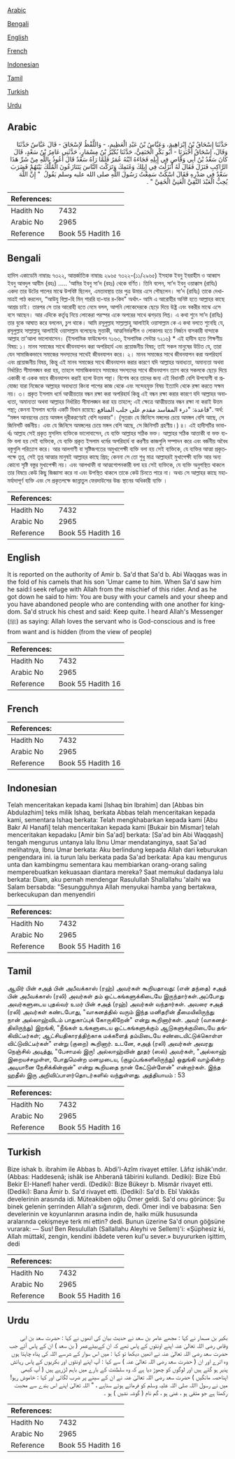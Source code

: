 [Arabic](#arabic)

[Bengali](#bengali)

[English](#english)

[French](#french)

[Indonesian](#indonesian)

[Tamil](#tamil)

[Turkish](#turkish)

[Urdu](#urdu)

## Arabic


<div dir="rtl" lang="ar" style={{fontSize:'larger',backgroundColor:'#f8f9fa',padding:20}}>
حَدَّثَنَا إِسْحَاقُ بْنُ إِبْرَاهِيمَ، وَعَبَّاسُ بْنُ عَبْدِ الْعَظِيمِ، - وَاللَّفْظُ لإِسْحَاقَ - قَالَ عَبَّاسٌ حَدَّثَنَا وَقَالَ، إِسْحَاقُ أَخْبَرَنَا - أَبُو بَكْرٍ الْحَنَفِيُّ، حَدَّثَنَا بُكَيْرُ بْنُ مِسْمَارٍ، حَدَّثَنِي عَامِرُ بْنُ سَعْدٍ، قَالَ كَانَ سَعْدُ بْنُ أَبِي وَقَّاصٍ فِي إِبِلِهِ فَجَاءَهُ ابْنُهُ عُمَرُ فَلَمَّا رَآهُ سَعْدٌ قَالَ أَعُوذُ بِاللَّهِ مِنْ شَرِّ هَذَا الرَّاكِبِ فَنَزَلَ فَقَالَ لَهُ أَنَزَلْتَ فِي إِبِلِكَ وَغَنَمِكَ وَتَرَكْتَ النَّاسَ يَتَنَازَعُونَ الْمُلْكَ بَيْنَهُمْ فَضَرَبَ سَعْدٌ فِي صَدْرِهِ فَقَالَ اسْكُتْ سَمِعْتُ رَسُولَ اللَّهِ صلى الله عليه وسلم يَقُولُ ‏ "‏ إِنَّ اللَّهَ يُحِبُّ الْعَبْدَ التَّقِيَّ الْغَنِيَّ الْخَفِيَّ ‏"‏ ‏.‏
</div>
<div style={{backgroundColor:'#f8f9fa',padding:20, marginBottom: 10}}><table> <thead> <tr> <th>References:</th> <th></th> </tr> </thead> <tbody><tr><td>Hadith No</td><td>7432</td></tr><tr><td>Arabic No</td><td>2965</td></tr><tr><td>Reference</td><td>Book 55 Hadith 16</td></tr></tbody></table></div>

## Bengali


<div dir="ltr" lang="bn" style={{fontSize:'larger',backgroundColor:'#f8f9fa',padding:20}}>
হাদিস একাডেমি নাম্বারঃ ৭৩২২, আন্তর্জাতিক নাম্বারঃ ২৯৬৫ ৭৩২২-(১১/২৯৬৫) ইসহাক ইবনু ইবরাহীম ও আব্বাস ইবনু আবদুল আযীম (রহঃ) ..... ‘আমির ইবনু সা’দ (রহঃ) থেকে বর্ণিত। তিনি বলেন, সা’দ ইবনু ওয়াক্কাস (রাযিঃ) একদা তার উটের পালের মাঝে উপবিষ্ট ছিলেন, এমতাবস্থায় তার পুত্র উমার এসে পৌছলেন। সা’দ (রাযিঃ) তাকে দেখামাত্রই পাঠ করলেন, “আউযু বিল্লা-হি মিন্‌ শাররি হা-যার র-কিব" অর্থাৎ- আমি এ আরোহীর অনিষ্ট হতে আল্লাহর কাছে আশ্রয় চাই। তারপর সে তার আরোহী হতে নেমে বলল, আপনি লোকেদেরকে ছেড়ে দিয়ে উষ্ট্র এবং বকরীর মাঝে এসে বসে আছেন। আর এদিকে কর্তৃত্ব নিয়ে লোকেরা পরস্পর একে অপরের সাথে ঝগড়ায় লিপ্ত। এ কথা শুনে সা’দ (রাযিঃ) তার বুকে আঘাত করে বললেন, চুপ থাকে। আমি রসূলুল্লাহ সাল্লাল্লাহু আলাইহি ওয়াসাল্লাম কে এ কথা বলতে শুনেছি যে, রসূলুল্লাহ সাল্লাল্লাহু আলাইহি ওয়াসাল্লাম বলেছেনঃ মুত্তাকী, আত্মনির্ভরশীল ও লোকালয় হতে নির্জনে বাসকারী বান্দাকে আল্লাহ তা’আলা ভালোবাসেন। (ইসলামিক ফাউন্ডেশন ৭১৬৩, ইসলামিক সেন্টার ৭২১৬) * এই হাদীস হতে শিক্ষণীয় বিষয়: ১। মানব সমাজের সাথে জীবনযাপন করা অপরিহার্য এবং প্রয়োজনীয় বিষয়; তাই সকল মানুষের উচিত যে, তারা যেন সামাজিকভাবে সমাজের সদস্যদের সাথেই জীবনযাপন করে। ২। মানব সমাজের সাথে জীবনযাপন করা অপরিহার্য এবং প্রয়োজনীয় বিষয়, কিন্তু এই মানব সমাজের সাথে জীবনযাপন করার কারণে যদি আল্লাহর অবাধ্যতা, অমান্যতা অথবা নির্ধারিত সীমালঙ্ঘন করা হয়, তাহলে সামাজিকভাবে সমাজের সদস্যদের সাথে জীবনযাপন ত্যাগ করে সকলকে ছেড়ে দিয়ে একাকী বা একক ভাবে জীবনযাপন করাই হলো উত্তম পন্থা। বিশেষ করে তাদের জন্য এই বিধানটি বেশি উপযোগী বা প্রযোজ্য যারা নিজেকে আল্লাহর অবাধ্যতা কিংবা পাপের কাজ থেকে এবং সন্দেহযুক্ত বিষয় ইত্যাদি থেকে রক্ষা করতে সক্ষম নয়। ৩। প্রকৃত ইসলাম ধর্মে আত্মীয়তার বন্ধন রক্ষা করা অপরিহার্য কিন্তু এই বন্ধন রক্ষা করার কারণে যদি আল্লাহর অবাধ্যতা, অমান্যতা অথবা আল্লাহর নির্ধারিত সীমালঙ্ঘন করা হয় তাহলে; এই ক্ষেত্রে আত্মীয়তার বন্ধন রক্ষা না করাই উত্তম পন্থা; কেননা ইসলাম ধর্মের একটি বিধান রয়েছে: قاعدة: "درء المفاسد مقدم على جلب المنافع". অর্থ: “মঙ্গল আনয়নের চেয়ে অমঙ্গল দূরীকরণেরই বেশি দরকার”। (সুতরাং যে জিনিসে মঙ্গলের চেয়ে অমঙ্গল বেশি আছে, সে জিনিসটি বর্জনীয়। এবং যে জিনিসে অমঙ্গলের চেয়ে মঙ্গল বেশি আছে, সে জিনিসটি গ্রহণীয়।) ৪। এই হাদীসটির ভাবার্থঃ আল্লাহ সেই প্রকৃত মুসলিম ব্যক্তিকে ভালোবাসেন, যে ব্যক্তি আল্লাহর সঠিক ভক্ত। আল্লাহর সঠিক আত্তাকী বা ভক্ত ব্যক্তি বলা হয় সেই ব্যক্তিকে, যে ব্যক্তি প্রকৃত ইসলাম ধর্মের অপরিহার্য বা করণীয় কাজগুলি সম্পাদন করে এবং বর্জনীয় অবৈধ বস্তুগুলি পরিত্যাগ করে। আর আলগাণী বা সৃষ্টিজগতের অমুখাপেক্ষী ব্যক্তি বলা হয় সেই ব্যক্তিকে, যে ব্যক্তির আত্মা প্রকৃতপক্ষে তৃপ্ত, সেই তৃপ্ত আত্মার মানুষই আল্লাহর কাছে প্রিয়; কেননা সে তো শুধু মাত্র আল্লাহরই মুখাপেক্ষী ব্যক্তি আর অন্য কোনো সৃষ্টি বস্তুর মুখাপেক্ষী নয়। এবং আলখাফী বা আত্মগোপনকারী বলা হয় সেই ব্যক্তিকে, যে ব্যক্তি অনুপস্থিত থাকলে তার বিষয়ে কেউ কিছু জিজ্ঞাসা করে না এবং উপস্থিত থাকলে তাকে কেউ চিনতে পারে না। অথচ সে আল্লাহর কাছে মহামর্যাদাপূর্ণ ব্যক্তি এবং সে প্রকৃতপক্ষে জান্নাতুল ফেরদাউসের উচ্চ স্থানের অধিকারী ব্যক্তি ।
</div>
<div style={{backgroundColor:'#f8f9fa',padding:20, marginBottom: 10}}><table> <thead> <tr> <th>References:</th> <th></th> </tr> </thead> <tbody><tr><td>Hadith No</td><td>7432</td></tr><tr><td>Arabic No</td><td>2965</td></tr><tr><td>Reference</td><td>Book 55 Hadith 16</td></tr></tbody></table></div>

## English


<div dir="ltr" lang="en" style={{fontSize:'larger',backgroundColor:'#f8f9fa',padding:20}}>
It is reported on the authority of Amir b. Sa'd that Sa'd b. Abi Waqqas was in the fold of his camels that his son 'Umar came to him. When Sa'd saw him he said:I seek refuge with Allah from the mischief of this rider. And as he got down he said to him: You are busy with your camels and your sheep and you have abandoned people who are contending with one another for kingdom. Sa'd struck his chest and said: Keep quite. I heard Allah's Messenger (ﷺ) as saying: Allah loves the servant who is God-conscious and is free from want and is hidden (from the view of people)
</div>
<div style={{backgroundColor:'#f8f9fa',padding:20, marginBottom: 10}}><table> <thead> <tr> <th>References:</th> <th></th> </tr> </thead> <tbody><tr><td>Hadith No</td><td>7432</td></tr><tr><td>Arabic No</td><td>2965</td></tr><tr><td>Reference</td><td>Book 55 Hadith 16</td></tr></tbody></table></div>

## French


<div dir="ltr" lang="fr" style={{fontSize:'larger',backgroundColor:'#f8f9fa',padding:20}}>

</div>
<div style={{backgroundColor:'#f8f9fa',padding:20, marginBottom: 10}}><table> <thead> <tr> <th>References:</th> <th></th> </tr> </thead> <tbody><tr><td>Hadith No</td><td>7432</td></tr><tr><td>Arabic No</td><td>2965</td></tr><tr><td>Reference</td><td>Book 55 Hadith 16</td></tr></tbody></table></div>

## Indonesian


<div dir="ltr" lang="id" style={{fontSize:'larger',backgroundColor:'#f8f9fa',padding:20}}>
Telah menceritakan kepada kami [Ishaq bin Ibrahim] dan [Abbas bin Abdulazhim] teks milik Ishaq, berkata Abbas telah menceritakan kepada kami, sementara Ishaq berkata: Telah mengkhabarkan kepada kami [Abu Bakr Al Hanafi] telah menceritakan kepada kami [Bukair bin Mismar] telah menceritakan kepadaku [Amir bin Sa'ad] berkata: [Sa'ad bin Abi Waqqash] tengah mengurus untanya lalu Ibnu Umar mendatanginya, saat Sa'ad melihatnya, Ibnu Umar berkata: Aku berlindung kepada Allah dari keburukan pengendara ini. ia turun lalu berkata pada Sa'ad berkata: Apa kau mengurus unta dan kambingmu sementara kau membiarkan orang-orang saling memperebuatkan kekuasaan diantara mereka? Saat memukul dadanya lalu berkata: Diam, aku pernah mendengar Rasulullah Shallallahu 'alaihi wa Salam bersabda: "Sesungguhnya Allah menyukai hamba yang bertakwa, berkecukupan dan menyendiri
</div>
<div style={{backgroundColor:'#f8f9fa',padding:20, marginBottom: 10}}><table> <thead> <tr> <th>References:</th> <th></th> </tr> </thead> <tbody><tr><td>Hadith No</td><td>7432</td></tr><tr><td>Arabic No</td><td>2965</td></tr><tr><td>Reference</td><td>Book 55 Hadith 16</td></tr></tbody></table></div>

## Tamil


<div dir="ltr" lang="ta" style={{fontSize:'larger',backgroundColor:'#f8f9fa',padding:20}}>
ஆமிர் பின் சஅத் பின் அபீவக்காஸ் (ரஹ்) அவர்கள் கூறியதாவது: (என் தந்தை) சஅத் பின் அபீவக்காஸ் (ரலி) அவர்கள் தம் ஒட்டகங்களுக்கிடையே இருந்தார்கள்.அப்போது அவர்களுடைய புதல்வர் உமர் பின் சஅத் (ரஹ்) அவர்கள் வந்தார்கள். அவரை சஅத் (ரலி) அவர்கள் கண்டபோது, "வாகனத்தில் வரும் இந்த மனிதரின் தீமையிலிருந்து நான் அல்லாஹ்விடம் பாதுகாப்புக் கோருகிறேன்" என்று கூறினார்கள். அவர் (வாகனத்திலிருந்து) இறங்கி, "நீங்கள் உங்களுடைய ஒட்டகங்களுக்கும் ஆடுகளுக்குமிடையே தங்கிவிட்டீர்கள்; ஆட்சியதிகாரத்திற்காக மக்களைத் தம்மிடையே சண்டையிட்டுக்கொள்ள விட்டுவிட்டீர்கள்" என்று (குறை) கூறினார். உடனே, சஅத் (ரலி) அவர்கள் அவரது நெஞ்சில் அடித்து, "பேசாமல் இரு! அல்லாஹ்வின் தூதர் (ஸல்) அவர்கள், "அல்லாஹ் இறையச்சமுள்ள, போதுமென்ற மனமுடைய, (குழப்பங்களிலிருந்து) ஒதுங்கி வாழ்கின்ற அடியானை நேசிக்கின்றான்" என்று கூறியதை நான் கேட்டுள்ளேன்" என்றார்கள். இந்த ஹதீஸ் இரு அறிவிப்பாளர்தொடர்களில் வந்துள்ளது. அத்தியாயம் : 53
</div>
<div style={{backgroundColor:'#f8f9fa',padding:20, marginBottom: 10}}><table> <thead> <tr> <th>References:</th> <th></th> </tr> </thead> <tbody><tr><td>Hadith No</td><td>7432</td></tr><tr><td>Arabic No</td><td>2965</td></tr><tr><td>Reference</td><td>Book 55 Hadith 16</td></tr></tbody></table></div>

## Turkish


<div dir="ltr" lang="tr" style={{fontSize:'larger',backgroundColor:'#f8f9fa',padding:20}}>
Bize ishak b. ibrahim ile Abbas b. Abdi'l-Azîm rivayet ettiler. Lâfız ishâk'ındır. (Abbas: Haddesenâ; ishâk ise Ahberanâ tâbirini kullandı. Dediki): Bize Ebû Bekir EI-Hanefî haher verdi. (Dediki): Bize Bükeyr b. Mismâr rivayet etti. (Dediki): Bana Âmir b. Sa'd rivayet etti. (Dediki): Sa'd b. Ebî Vakkâs develerinin arasında idi. Müteakiben oğlu Ömer geldi. Sa'd onu görünce: Şu binek gelenin şerrinden Allah'a sığınırım, dedi. Ömer indi ve babasına: Sen develerinin ve koyunlarının arasına indin de, halkı mülk hususunda aralarında çekişmeye terk mi ettin? dedi. Bunun üzerine Sa'd onun göğsüne vurarak: — Sus! Ben Resulullah (Sallallahu Aleyhi ve Sellem)'i: «Şüphesiz ki, Allah müttakî, zengin, kendini ibâdete veren kul'u sever.» buyururken işittim, dedi
</div>
<div style={{backgroundColor:'#f8f9fa',padding:20, marginBottom: 10}}><table> <thead> <tr> <th>References:</th> <th></th> </tr> </thead> <tbody><tr><td>Hadith No</td><td>7432</td></tr><tr><td>Arabic No</td><td>2965</td></tr><tr><td>Reference</td><td>Book 55 Hadith 16</td></tr></tbody></table></div>

## Urdu


<div dir="rtl" lang="ur" style={{fontSize:'larger',backgroundColor:'#f8f9fa',padding:20}}>
بکیر بن مسمار نے کہا : مجھے عامر بن سعد نے حدیث بیان کی انھوں نے کہا : حضرت سعد بن ابی وقاص رضی اللہ تعالیٰ عنہ اپنے اونٹوں کے پاس تھے کہ ان کےبیٹےعمر ( بن سعد ) ان کے پاس آئے جب حضرت سعد رضی اللہ تعالیٰ عنہ نے انھیں دیکھا تو کہا : میں اس سوار کے شرسے اللہ کی پناہ چاہتا ہوں وہ اترے اور ان ( حضرت سعد رضی اللہ تعالیٰ عنہ ) سے کہا : آپ اپنے اونٹوں اور بکریوں کے پاس رہائش پذیر ہو گئے ہیں اور لوگوں کو چھوڑ دیا ہے کہ وہ سلطنت کے بارے میں باہم لڑرہے ہیں ( آپ کبھی اپناحصہ مانگیں ) حضرت سعد رضی اللہ تعالیٰ عنہ نے ان کے سینے پر ضرب لگائی اور کہا : خاموش رہو!میں نے رسول االلہ صلی اللہ علیہ وسلم کو فرماتے ہوئے سناہے ، " اللہ تعالیٰ اپنے اس بندے سے محبت رکھتا ہے جو متقی ہو ، غنی ہو ، گم نام ( گوشہ نشیں ) ہو ۔
</div>
<div style={{backgroundColor:'#f8f9fa',padding:20, marginBottom: 10}}><table> <thead> <tr> <th>References:</th> <th></th> </tr> </thead> <tbody><tr><td>Hadith No</td><td>7432</td></tr><tr><td>Arabic No</td><td>2965</td></tr><tr><td>Reference</td><td>Book 55 Hadith 16</td></tr></tbody></table></div>